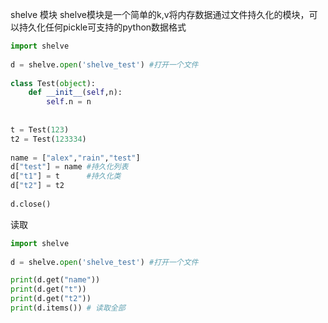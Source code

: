 shelve 模块
shelve模块是一个简单的k,v将内存数据通过文件持久化的模块，可以持久化任何pickle可支持的python数据格式
```python
import shelve
 
d = shelve.open('shelve_test') #打开一个文件
 
class Test(object):
    def __init__(self,n):
        self.n = n
 
 
t = Test(123) 
t2 = Test(123334)
 
name = ["alex","rain","test"]
d["test"] = name #持久化列表
d["t1"] = t      #持久化类
d["t2"] = t2
 
d.close()
```
读取
```python
import shelve
 
d = shelve.open('shelve_test') #打开一个文件

print(d.get("name"))
print(d.get("t"))
print(d.get("t2"))
print(d.items()) # 读取全部
